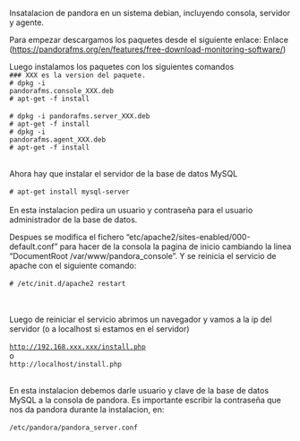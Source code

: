 Insatalacion de pandora en un sistema debian, incluyendo consola, servidor y agente.

Para empezar descargamos los paquetes desde el siguiente enlace: Enlace (https://pandorafms.org/en/features/free-download-monitoring-software/)

Luego instalamos los paquetes con los siguientes comandos <br>
  <code>### XXX es la version del paquete.  </code><br>
  <code># dpkg -i pandorafms.console_XXX.deb  </code><br>
  <code># apt-get -f install  </code><br>
  <code># dpkg -i pandorafms.server_XXX.deb </code><br>
  <code># apt-get -f install </code><br>
  <code># dpkg -i pandorafms.agent_XXX.deb  </code><br>
  <code># apt-get -f install  </code><br>

Ahora hay que instalar el servidor de la base de datos MySQL <br><br>
  <code># apt-get install mysql-server </code><br><br>
En esta instalacion pedira un usuario y contraseña para el usuario administrador de la base de datos.

Despues se modifica el fichero “etc/apache2/sites-enabled/000-default.conf” para hacer de la consola la pagina de inicio
cambiando la linea “DocumentRoot /var/www/pandora_console”. Y se reinicia el servicio de apache con el siguiente comando:
  <br><br>
  <code># /etc/init.d/apache2 restart </code><br><br>

Luego de reiniciar el servicio abrimos un navegador y vamos a la ip del servidor (o a localhost si estamos en el servidor)
  <br><br>
  <code>http://192.168.xxx.xxx/install.php</code><br>
  o<br>
  <code>http://localhost/install.php</code><br><br>
  
En esta instalacion debemos darle usuario y clave de la base de datos MySQL a la consola de pandora.
Es importante escribir la contraseña que nos da pandora durante la instalacion, en:
  <br><br>
  <code>/etc/pandora/pandora_server.conf</code>
